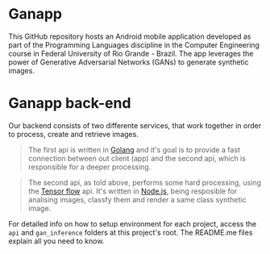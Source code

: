 # Ganapp
This GitHub repository hosts an Android mobile application developed as part of the Programming Languages discipline in the Computer Engineering course in Federal University of Rio Grande - Brazil. The app leverages the power of Generative Adversarial Networks (GANs) to generate synthetic images.

# Ganapp back-end
Our backend consists of two differente services, that work together in order to process, create and retrieve images.

> The first api is written in [Golang](https://go.dev/) and it's goal is to provide a fast connection between out client (app) and the second api, which is responsible for a deeper processing.

> The second api, as told above, performs some hard processing, using the [Tensor flow](https://www.tensorflow.org/?hl=pt-br) api. It's written in [Node.js](https://nodejs.org/en), being resposible for analising images, classfy them and render a same class synthetic image.

For detailed info on how to setup environment for each project, access the `api` and `gan_inference` folders at this project's root. The README.me files explain all you need to know.

